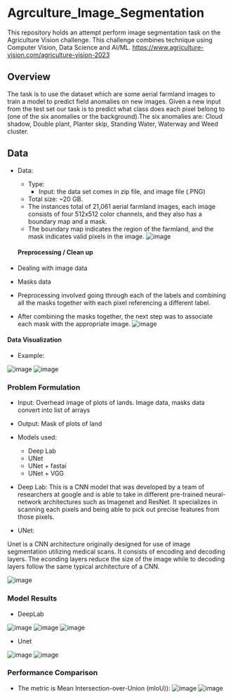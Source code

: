 # Agrculture_Image_Segmentation

This repository holds an attempt perform image segmentation task on the Agriculture Vision challenge. This challenge combines technique using Computer Vision, Data Science and AI/ML. https://www.agriculture-vision.com/agriculture-vision-2023

## Overview
The task is to use the dataset which are some aerial farmland images to train a model to predict field anomalies on new images. Given a new input from the test set our task is to predict what class does each pixel belong to (one of the six anomalies or the background).​The six anomalies are: Cloud shadow, Double plant, Planter skip, Standing Water, Waterway and Weed cluster. 

## Data
* Data:
  * Type: 
    * Input: the data set comes in zip file, and image file (.PNG)
  * Total size: ~20 GB.
  * The instances total of 21,061 aerial farmland images, each image consists of four 512x512 color channels, and they also has a boundary map and a mask. 
  * The boundary map indicates the region of the farmland, and the mask indicates valid pixels in the image. 
![image](https://user-images.githubusercontent.com/89665013/236540282-8d9fbd80-fdb1-4fc1-b71e-677141c23c6e.png)

  #### Preprocessing / Clean up

* Dealing with image data
* Masks data
* Preprocessing involved going through each of the labels and combining all the masks together with each pixel referencing a different label.
* After combining the masks together, the next step was to associate each mask with the appropriate image.
![image](https://user-images.githubusercontent.com/98187543/236552184-1949db0e-deaf-430e-b485-67d557d8921a.png)

 #### Data Visualization
  * Example:
  
![image](https://user-images.githubusercontent.com/98187543/236550315-ff3f7465-7d15-4715-a3b5-7e7b56aceb8c.png)
![image](https://user-images.githubusercontent.com/98187543/236550391-856061a0-ce5a-4eec-a998-91abd9f7550c.png)


### Problem Formulation

  * Input: Overhead image of plots of lands. Image data, masks data convert into list of arrays
  * Output: Mask of plots of land
  * Models used: 
    * Deep Lab
    * UNet
    * UNet + fastai
    * UNet + VGG
* Deep Lab: This is a CNN model that was developed by a team of researchers at google and is able to take in different pre-trained neural-network architectures such as Imagenet and ResNet. It specializes in scanning each pixels and being able to pick out precise features from those pixels.


* UNet:

Unet is a CNN architecture originally designed for use of image segmentation utilizing medical scans. It consists of encoding and decoding layers. The econding layers reduce the size of the image while to decoding layers follow the same typical architecture of a CNN.

![image](https://user-images.githubusercontent.com/98187543/236554037-9534a58a-bf52-48c6-9f4d-1480512218bf.png)


### Model Results

  * DeepLab

 ![image](https://user-images.githubusercontent.com/89665013/236551019-ad66839e-55b8-4f09-b04d-042a305d683a.png)
 ![image](https://user-images.githubusercontent.com/89665013/236551126-23bda62c-97e0-4bb9-9bcc-5d6a14205bd0.png)
 ![image](https://user-images.githubusercontent.com/89665013/236551238-f4571b03-59fd-4b7c-b796-9a19303d9b5b.png)
 
  * Unet

![image](https://user-images.githubusercontent.com/98187543/236554943-5f1531cb-ba17-477f-89dc-a5e593fb154b.png)
![image](https://user-images.githubusercontent.com/98187543/236555114-1ff23906-f3ec-4810-806a-f8b605d1a7ff.png)





### Performance Comparison

* The metric is Mean Intersection-over-Union (mIoU)):
![image](https://user-images.githubusercontent.com/89665013/236550741-2bd5505f-1f35-4b41-9ef3-1e9377097ebd.png)
![image](https://user-images.githubusercontent.com/89665013/236550787-05da44d1-a6d9-4428-87d9-91f850ee3491.png)
